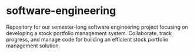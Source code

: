 # software-engineering
Repository for our semester-long software engineering project focusing on developing a stock portfolio management system. Collaborate, track progress, and manage code for building an efficient stock portfolio management solution.
